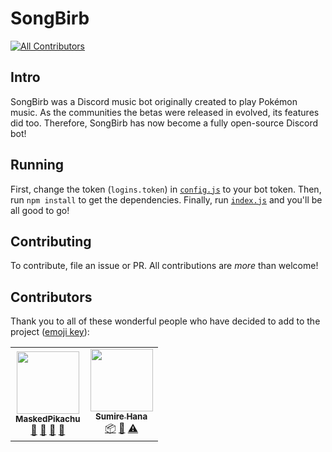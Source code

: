 # SongBirb
<!-- ALL-CONTRIBUTORS-BADGE:START - Do not remove or modify this section -->
[![All Contributors](https://img.shields.io/badge/all_contributors-2-orange.svg?style=flat-square)](#contributors-)
<!-- ALL-CONTRIBUTORS-BADGE:END -->

## Intro

SongBirb was a Discord music bot originally created to play Pokémon music. As the communities the betas were released in evolved, its features did too. Therefore, SongBirb has now become a fully open-source Discord bot!

## Running

First, change the token (`logins.token`) in [`config.js`](config.js) to your bot token. Then, run `npm install` to get the dependencies. Finally, run [`index.js`](index.js) and you'll be all good to go!

## Contributing

To contribute, file an issue or PR. All contributions are _more_ than welcome!

## Contributors

Thank you to all of these wonderful people who have decided to add to the project ([emoji key](https://allcontributors.org/docs/en/emoji-key)):
<!-- ALL-CONTRIBUTORS-LIST:START - Do not remove or modify this section -->
<!-- prettier-ignore-start -->
<!-- markdownlint-disable -->
<table>
  <tr>
    <td align="center"><a href="https://github.com/MaskedPikachu"><img src="https://avatars.githubusercontent.com/u/84983046?v=4?s=100" width="100px;" alt=""/><br /><sub><b>MaskedPikachu</b></sub></a><br /><a href="https://github.com/ShinyWobbuffet/SongBirb/issues?q=author%3AMaskedPikachu" title="Bug reports">🐛</a> <a href="#data-MaskedPikachu" title="Data">🔣</a> <a href="#ideas-MaskedPikachu" title="Ideas, Planning, & Feedback">🤔</a> <a href="#maintenance-MaskedPikachu" title="Maintenance">🚧</a></td>
    <td align="center"><a href="https://github.com/SumireHana"><img src="https://avatars.githubusercontent.com/u/26971165?v=4?s=100" width="100px;" alt=""/><br /><sub><b>Sumire Hana</b></sub></a><br /><a href="#platform-SumireHana" title="Packaging/porting to new platform">📦</a> <a href="#tool-SumireHana" title="Tools">🔧</a> <a href="https://github.com/ShinyWobbuffet/SongBirb/commits?author=SumireHana" title="Tests">⚠️</a></td>
  </tr>
</table>

<!-- markdownlint-restore -->
<!-- prettier-ignore-end -->

<!-- ALL-CONTRIBUTORS-LIST:END -->


